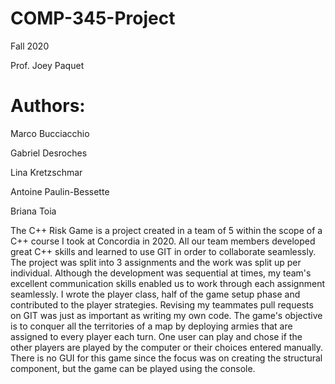 # COMP-345-Project
Fall 2020

Prof. Joey Paquet

# Authors:
Marco Bucciacchio

Gabriel Desroches 

Lina Kretzschmar 

Antoine Paulin-Bessette 

Briana Toia 


The C++ Risk Game is a project created in a team of 5 within the scope of a C++ course I took at Concordia in 2020. All our team members developed great C++ skills and learned to use GIT in order to collaborate seamlessly. The project was split into 3 assignments and the work was split up per individual. Although the development was sequential at times, my team's excellent communication skills enabled us to work through each assignment seamlessly. I wrote the player class, half of the game setup phase and contributed to the player strategies. Revising my teammates pull requests on GIT was just as important as writing my own code.
The game's objective is to conquer all the territories of a map by deploying armies that are assigned to every player each turn. One user can play and chose if the other players are played by the computer or their choices entered manually. There is no GUI for this game since the focus was on creating the structural component, but the game can be played using the console.
